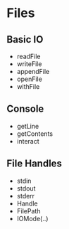 Files
=====

Basic IO
--------

* readFile
* writeFile
* appendFile
* openFile
* withFile

Console
-------

* getLine
* getContents
* interact

File Handles
------------

* stdin
* stdout
* stderr
* Handle
* FilePath
* IOMode(..)
